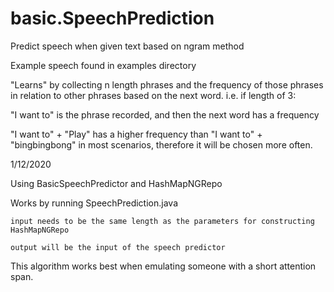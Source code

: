 # basic.SpeechPrediction
Predict speech when given text based on ngram method

Example speech found in examples directory

"Learns" by collecting n length phrases and the frequency of those phrases in relation to other phrases based on the next word.
i.e. if length of 3:

  "I want to" is the phrase recorded, and then the next word has a frequency
  
  "I want to" + "Play" has a higher frequency than "I want to" + "bingbingbong" in most scenarios, therefore it will be chosen more often.
  
  1/12/2020
  
  Using BasicSpeechPredictor and HashMapNGRepo
  
  Works by running SpeechPrediction.java
  
    input needs to be the same length as the parameters for constructing HashMapNGRepo
    
    output will be the input of the speech predictor
  
  This algorithm works best when emulating someone with a short attention span.
